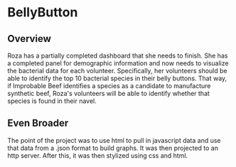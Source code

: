 # BellyButton

## Overview

Roza has a partially completed dashboard that she needs to finish. She has a completed panel for demographic information and now needs to visualize the bacterial data for each volunteer. Specifically, her volunteers should be able to identify the top 10 bacterial species in their belly buttons. That way, if Improbable Beef identifies a species as a candidate to manufacture synthetic beef, Roza's volunteers will be able to identify whether that species is found in their navel.

## Even Broader
The point of the project was to use html to pull in javascript data and use that data from a .json format to build graphs. It was then projected to an http server. After this, it was then stylized using css and html. 

